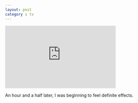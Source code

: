 ```yaml
---
layout: post
category : tv
---
```

<p><iframe width="360" height="203" src="http://www.youtube.com/embed/LRdWO7gN19I" frameborder="0"> </iframe></p>
An hour and a half later, I was beginning to feel definite effects.

